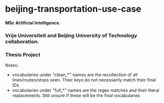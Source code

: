 # beijing-transportation-use-case


#### MSc Artificial Intelligence.
### Vrije Universiteit and Beijing University of Technology collaboration.
### Thesis Project

Notes:
- vocabularies under "clean_*" names are the recollection of all lines/routes/stops seen. Their keys do not necessarily match their final IDs
- vocabularies under "full_*" names are the regex matches and their literal replacements. Still unsure if these will be the final vocabularies
